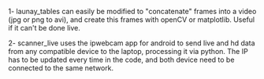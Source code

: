 1- launay_tables can easily be modified to "concatenate" frames into a video (jpg or png to avi), and create this frames with openCV or matplotlib. Useful if it can't be done live.

2- scanner_live uses the ipwebcam app for android to send live and hd data from any compatible device to the laptop, processing it via python. The IP has to be updated every time in the code, and both device need to be connected to the same network.
